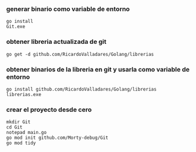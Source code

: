 
### generar binario como variable de entorno
```batch
go install 
Git.exe
```


### obtener libreria actualizada de git
```batch
go get -d github.com/RicardoValladares/Golang/librerias
```


### obtener binarios de la libreria en git y usarla como variable de entorno
```batch
go install github.com/RicardoValladares/Golang/librerias
librerias.exe
```


### crear el proyecto desde cero
```batch
mkdir Git 
cd Git 
notepad main.go
go mod init github.com/Morty-debug/Git
go mod tidy
```
